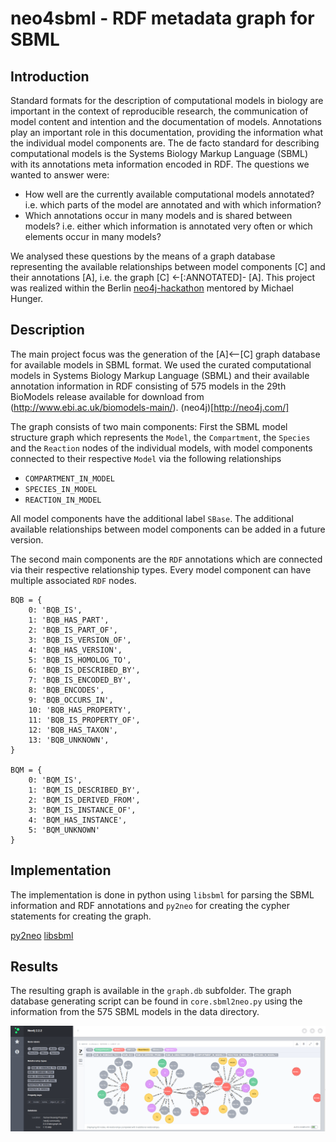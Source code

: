 # neo4sbml - RDF metadata graph for SBML

## Introduction
Standard formats for the description of computational models in biology are important in the context of reproducible research, the communication of model content and intention and the documentation of models. Annotations play an important role in this documentation, providing the information what the individual model components are. The de facto standard for describing computational models is the Systems Biology Markup Language (SBML) with its annotations meta information encoded in RDF.
The questions we wanted to answer were:
* How well are the currently available computational models annotated?
i.e. which parts of the model are annotated and with which information?
* Which annotations occur in many models and is shared between models?
i.e. either which information is annotated very often or which elements occur in many models?

We analysed these questions by the means of a graph database representing the available relationships between model components [C] and their annotations [A], i.e. the graph [C] <-[:ANNOTATED]- [A].
This project was realized within the Berlin [neo4j-hackathon](https://gist.github.com/jexp/6ca5c8b528b8080fa63f) mentored by Michael Hunger.

## Description
The main project focus was the generation of the [A]<--[C] graph database for available models in SBML format. We used the curated computational models in Systems Biology Markup Language (SBML) and their available annotation information in RDF consisting of 575 models in the 29th BioModels release available for download from (http://www.ebi.ac.uk/biomodels-main/).
(neo4j)[http://neo4j.com/]

The graph consists of two main components: First the SBML model structure graph which represents the `Model`, the `Compartment`, the `Species` and the `Reaction` nodes of the individual models, with model components connected to their respective `Model` via the following relationships
* `COMPARTMENT_IN_MODEL`
* `SPECIES_IN_MODEL` 
* `REACTION_IN_MODEL`

All model components have the additional label `SBase`.
The additional available relationships between model components can be added in a future version.

The second main components are the `RDF` annotations which are connected via their respective relationship types. Every model component can have multiple associated `RDF` nodes.
```
BQB = {
    0: 'BQB_IS',
    1: 'BQB_HAS_PART',
    2: 'BQB_IS_PART_OF',
    3: 'BQB_IS_VERSION_OF',
    4: 'BQB_HAS_VERSION',
    5: 'BQB_IS_HOMOLOG_TO',
    6: 'BQB_IS_DESCRIBED_BY',
    7: 'BQB_IS_ENCODED_BY',
    8: 'BQB_ENCODES',
    9: 'BQB_OCCURS_IN',
    10: 'BQB_HAS_PROPERTY',
    11: 'BQB_IS_PROPERTY_OF',
    12: 'BQB_HAS_TAXON',
    13: 'BQB_UNKNOWN',
}

BQM = {
    0: 'BQM_IS',
    1: 'BQM_IS_DESCRIBED_BY',
    2: 'BQM_IS_DERIVED_FROM',
    3: 'BQM_IS_INSTANCE_OF',
    4: 'BQM_HAS_INSTANCE',
    5: 'BQM_UNKNOWN'
}
```

## Implementation
The implementation is done in python using `libsbml` for parsing the SBML information and RDF annotations and `py2neo` for creating the cypher statements for creating the graph.

[py2neo](http://py2neo.org/2.0/)
[libsbml](http://www.sbml.org)

## Results
The resulting graph is available in the `graph.db` subfolder.
The graph database generating script can be found in `core.sbml2neo.py` using the information from the 575 SBML models in the data directory.

![alt tag](./results/screenshot.png)

